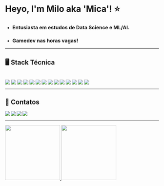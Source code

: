 # Heyo, I'm Milo aka 'Mica'! ⭐ 

- ### Entusiasta em estudos de Data Science e ML/AI.
- ### Gamedev nas horas vagas!

---
## 🖥️ **Stack Técnica**

<div style="display:inline_block"><br>
<img align="center" src="https://img.shields.io/badge/Python-050a30?style=for-the-badge&logo=python&logoColor=ffdd54">
<img align="center" src="https://img.shields.io/badge/Pandas-050a30?style=for-the-badge&logo=pandas&logoColor=ff00ff">
<img align="center" src="https://img.shields.io/badge/NumPy-050a30?style=for-the-badge&logo=numpy&logoColor=00ffff">
<img align="center" src="https://img.shields.io/badge/Matplotlib-%23ffffff.svg?style=for-the-badge&logo=Matplotlib&logoColor=black&color=050a30">
<img align="center" src="https://img.shields.io/badge/scikit--learn-%23F7931E.svg?style=for-the-badge&logo=scikit-learn&logoColor=ff9900&color=050a30">
<img align="center" src="https://img.shields.io/badge/SciPy-%230C55A5.svg?style=for-the-badge&logo=scipy&logoColor=%white&color=050a30">
<img align="center" src="https://img.shields.io/badge/SQL-050a30?style=for-the-badge&logo=sqlite&logoColor=00ffff">
<img align="center" src="https://img.shields.io/badge/Git-050a30?style=for-the-badge&logo=git&logoColor=ff9900">
<img align="center" src="https://img.shields.io/badge/github-%23121011.svg?style=for-the-badge&logo=github&logoColor=white&color=050a30">
<img align="center" src="https://img.shields.io/badge/Power%20BI-050a30?style=for-the-badge&logo=powerbi&logoColor=00ffff">
<img align="center" src="https://img.shields.io/badge/Jupyter-050a30?style=for-the-badge&logo=jupyter&logoColor=ff6f00">
<img align="center" src="https://img.shields.io/badge/Anaconda-%2344A833.svg?style=for-the-badge&logo=anaconda&logoColor=green&color=050a30">
<img align="center" src="https://img.shields.io/badge/GODOT-%23FFFFFF.svg?style=for-the-badge&logo=godot-engine&color=050a30">
<img align="center" src="https://img.shields.io/badge/c-%2300599C.svg?style=for-the-badge&logo=c&logoColor=white&color=050a30">
</div>

---

## 📌 **Contatos**

<div>
  <a href="mailto:milomoreirac@gmail.com" target="_blank"><img align="left" src="https://img.shields.io/badge/Gmail-D14836?style=for-the-badge&logo=gmail&logoColor=white" target="_blank"></a>
  <a href="https://github.com/DuMilo" target="_blank"><img align="left" src="https://img.shields.io/badge/GitHub-100000?style=for-the-badge&logo=github&logoColor=white" target="_blank"></a>
  <a href="https://www.linkedin.com/in/milo-moreira-a28794265/" target="_blank"><img align="left" src="https://img.shields.io/badge/LinkedIn-0077B5?style=for-the-badge&logo=linkedin&logoColor=white" target="_blank"></a>
  <a href="https://dumbeloop.itch.io" target="_blank"><img align="left" src="https://img.shields.io/badge/Itch.io-FA5C5C?style=for-the-badge&logo=itchdotio&logoColor=white" target="_blank"></a>
</div> <br>

---

<div>
  <a href="https://github.com/DuMilo">
  <img height="180em" src="https://github-readme-stats.vercel.app/api?username=DuMilo&show_icons=true&theme=dracula"/>
  <img height="180em" src="https://github-readme-stats.vercel.app/api/top-langs/?username=DuMilo&layout=compact&theme=dracula&langs_count=16"/>
</div>
